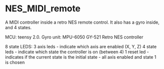 # NES_MIDI_remote
A MIDI controller inside a retro NES remote control. It also has a gyro inside, and 4 states.

MCU: teensy 2.0.
Gyro unit: MPU-6050 GY-521
Retro NES controller

8 state LEDS:
3 axis leds - indicate which axis are enabled (X, Y, Z)
4 state leds - indicate which state the controller is on (between 4)
1 reset led - indicates if the current state is the initial state - all axis enabled and state 1 is chosen
